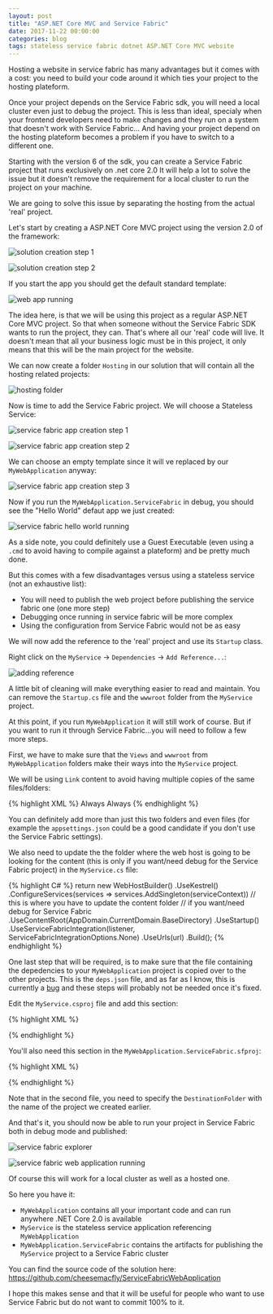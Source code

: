 ```yaml
---
layout: post
title: "ASP.NET Core MVC and Service Fabric"
date: 2017-11-22 00:00:00
categories: blog
tags: stateless service fabric dotnet ASP.NET Core MVC website
---
```


Hosting a website in service fabric has many advantages but it comes with a cost: you need to build your code around it which ties your project to the hosting plateform.

Once your project depends on the Service Fabric sdk, you will need a local cluster even just to debug the project. 
This is less than ideal, specialy when your frontend developers need to make changes and they run on a system that doesn't work with Service Fabric...
And having your project depend on the hosting plateform becomes a problem if you have to switch to a different one.

Starting with the version 6 of the sdk, you can create a Service Fabric project that runs exclusively on .net core 2.0
It will help a lot to solve the issue but it doesn't remove the requirement for a local cluster to run the project on your machine.

We are going to solve this issue by separating the hosting from the actual 'real' project.

Let's start by creating a ASP.NET Core MVC project using the version 2.0 of the framework:

![solution creation step 1](/assets/images/service-fabric-web-application/solution_creation_step1.png)

![solution creation step 2](/assets/images/service-fabric-web-application/solution_creation_step2.png)

If you start the app you should get the default standard template:

![web app running](/assets/images/service-fabric-web-application/web_app_running.png)

The idea here, is that we will be using this project as a regular ASP.NET Core MVC project.
So that when someone without the Service Fabric SDK wants to run the project, they can.
That's where all our 'real' code will live.
It doesn't mean that all your business logic must be in this project, it only means that this will be the main project for the website.

We can now create a folder `Hosting` in our solution that will contain all the hosting related projects:

![hosting folder](/assets/images/service-fabric-web-application/hosting_folder.png)

Now is time to add the Service Fabric project. We will choose a Stateless Service:

![service fabric app creation step 1](/assets/images/service-fabric-web-application/sf_app_creation_step1.png)

![service fabric app creation step 2](/assets/images/service-fabric-web-application/sf_app_creation_step2.png)

We can choose an empty template since it will ve replaced by our `MyWebApplication` anyway:

![service fabric app creation step 3](/assets/images/service-fabric-web-application/sf_app_creation_step3.png)

Now if you run the `MyWebApplication.ServiceFabric` in debug, you should see the "Hello World" defaut app we just created:

![service fabric hello world running](/assets/images/service-fabric-web-application/sf_hello_world_running.png)

As a side note, you could definitely use a Guest Executable (even using a `.cmd` to avoid having to compile against a plateform) and be pretty much done.

But this comes with a few disadvantages versus using a stateless service (not an exhaustive list):

* You will need to publish the web project before publishing the service fabric one (one more step)
* Debugging once running in service fabric will be more complex
* Using the configuration from Service Fabric would not be as easy

We will now add the reference to the 'real' project and use its `Startup` class.

Right click on the `MyService` -> `Dependencies` -> `Add Reference...`:

![adding reference](/assets/images/service-fabric-web-application/adding_reference.png)

A little bit of cleaning will make everything easier to read and maintain.
You can remove the `Startup.cs` file and the `wwwroot` folder from the `MyService` project.

At this point, if you run `MyWebApplication` it will still work of course.
But if you want to run it through Service Fabric...you will need to follow a few more steps.

First, we have to make sure that the `Views` and `wwwroot` from `MyWebApplication` folders make their ways into the `MyService` project.

We will be using `Link` content to avoid having multiple copies of the same files/folders:

{% highlight XML %}
<ItemGroup>
  <Content Include="..\MyWebApplication\Views\**\*.*" Link="Views\%(RecursiveDir)%(Filename)%(Extension)">
    <CopyToOutputDirectory>Always</CopyToOutputDirectory>
  </Content>
  <Content Include="..\MyWebApplication\wwwroot\**\*.*" Link="wwwroot\%(RecursiveDir)%(Filename)%(Extension)">
    <CopyToOutputDirectory>Always</CopyToOutputDirectory>
  </Content>
</ItemGroup>
{% endhighlight %}

You can definitely add more than just this two folders and even files (for example the `appsettings.json` could be a good candidate if you don't use the Service Fabric settings).

We also need to update the the folder where the web host is going to be looking for the content (this is only if you want/need debug for the Service Fabric project) in the `MyService.cs` file:

{% highlight C# %}
return new WebHostBuilder()
            .UseKestrel()
            .ConfigureServices(services => services.AddSingleton(serviceContext))
            // this is where you have to update the content folder
            // if you want/need debug for Service Fabric
            .UseContentRoot(AppDomain.CurrentDomain.BaseDirectory)
            .UseStartup<Startup>()
            .UseServiceFabricIntegration(listener, ServiceFabricIntegrationOptions.None)
            .UseUrls(url)
            .Build();
{% endhighlight %}

One last step that will be required, is to make sure that the file containing the depedencies to your `MyWebApplication` project is copied over to the other projects.
This is the `deps.json` file, and as far as I know, this is currently a [bug](https://github.com/NuGet/Home/issues/4412) and these steps will probably not be needed once it's fixed.

Edit the `MyService.csproj` file and add this section:

{% highlight XML %}
<!--
  Work around https://github.com/NuGet/Home/issues/4412. MVC uses DependencyContext.Load() which looks next to a .dll
  for a .deps.json. Information isn't available elsewhere. Need the .deps.json file for all web site applications.
-->
<Target Name="PostBuild" AfterTargets="PostBuildEvent">
  <ItemGroup>
    <DepsFilePaths Include="$([System.IO.Path]::ChangeExtension('%(_ResolvedProjectReferencePaths.FullPath)', '.deps.json'))" />
  </ItemGroup>
  <Copy SourceFiles="%(DepsFilePaths.FullPath)" DestinationFolder="$(OutputPath)" Condition="Exists('%(DepsFilePaths.FullPath)')" />
</Target>
{% endhighlight %}

You'll also need this section in the `MyWebApplication.ServiceFabric.sfproj`:

{% highlight XML %}
<!--
  Work around https://github.com/NuGet/Home/issues/4412. MVC uses DependencyContext.Load() which looks next to a .dll
  for a .deps.json. Information isn't available elsewhere. Need the .deps.json file for all web site applications.
-->
<Target Name="AfterPackage" AfterTargets="Package">
  <ItemGroup>
    <DepsFilePaths Include="$([System.IO.Path]::GetDirectoryName('%(_ResolvedProjectReferencePaths.FullPath)'))\*.deps.json" />
  </ItemGroup>
  <Copy SourceFiles="@(DepsFilePaths)" DestinationFolder="$(PackageLocation)\MyServicePkg\Code" />
</Target>
{% endhighlight %}

Note that in the second file, you need to specify the `DestinationFolder` with the name of the project we created earlier.

And that's it, you should now be able to run your project in Service Fabric both in debug mode and published:

![service fabric explorer](/assets/images/service-fabric-web-application/sf_explorer.png)

![service fabric web application running](/assets/images/service-fabric-web-application/sf_web_app_running.png)

Of course this will work for a local cluster as well as a hosted one.

So here you have it:

* `MyWebApplication` contains all your important code and can run anywhere .NET Core 2.0 is available
* `MyService` is the stateless service application referencing `MyWebApplication`
* `MyWebApplication.ServiceFabric` contains the artifacts for publishing the `MyService` project to a Service Fabric cluster

You can find the source code of the solution here: <https://github.com/cheesemacfly/ServiceFabricWebApplication>

I hope this makes sense and that it will be useful for people who want to use Service Fabric but do not want to commit 100% to it.